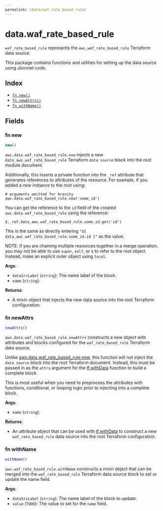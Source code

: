 ```yaml
---
permalink: /data/waf_rate_based_rule/
---
```


# data.waf_rate_based_rule

`waf_rate_based_rule` represents the `aws_waf_rate_based_rule` Terraform data source.



This package contains functions and utilities for setting up the data source using Jsonnet code.


## Index

* [`fn new()`](#fn-new)
* [`fn newAttrs()`](#fn-newattrs)
* [`fn withName()`](#fn-withname)

## Fields

### fn new

```ts
new()
```


`aws.data.waf_rate_based_rule.new` injects a new `data_aws_waf_rate_based_rule` Terraform `data source`
block into the root module document.

Additionally, this inserts a private function into the `_ref` attribute that generates references to attributes of the
resource. For example, if you added a new instance to the root using:

    # arguments omitted for brevity
    aws.data.waf_rate_based_rule.new('some_id')

You can get the reference to the `id` field of the created `aws.data.waf_rate_based_rule` using the reference:

    $._ref.data_aws_waf_rate_based_rule.some_id.get('id')

This is the same as directly entering `"${ data_aws_waf_rate_based_rule.some_id.id }"` as the value.

NOTE: if you are chaining multiple resources together in a merge operation, you may not be able to use `super`, `self`,
or `$` to refer to the root object. Instead, make an explicit outer object using `local`.

**Args**:
  - `dataSrcLabel` (`string`): The name label of the block.
  - `name` (`string`): 

**Returns**:
- A mixin object that injects the new data source into the root Terraform configuration.


### fn newAttrs

```ts
newAttrs()
```


`aws.data.waf_rate_based_rule.newAttrs` constructs a new object with attributes and blocks configured for the `waf_rate_based_rule`
Terraform data source.

Unlike [aws.data.waf_rate_based_rule.new](#fn-wafratebasedrulenew), this function will not inject the `data source`
block into the root Terraform document. Instead, this must be passed in as the `attrs` argument for the
[tf.withData](https://github.com/tf-libsonnet/core/tree/main/docs#fn-withdata) function to build a complete block.

This is most useful when you need to preprocess the attributes with functions, conditional, or looping logic prior to
injecting into a complete block.

**Args**:
  - `name` (`string`): 

**Returns**:
  - An attribute object that can be used with [tf.withData](https://github.com/tf-libsonnet/core/tree/main/docs#fn-withdata) to construct a new `waf_rate_based_rule` data source into the root Terraform configuration.


### fn withName

```ts
withName()
```

`aws.waf_rate_based_rule.withName` constructs a mixin object that can be merged into the `waf_rate_based_rule`
Terraform data source block to set or update the name field.



**Args**:
  - `dataSrcLabel` (`string`): The name label of the block to update.
  - `value` (`TODO`): The value to set for the `name` field.

